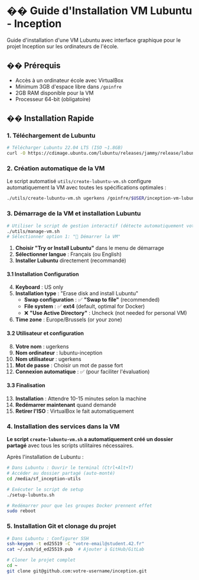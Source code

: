 # ��️ Guide d'Installation VM Lubuntu - Inception

Guide d'installation d'une VM Lubuntu avec interface graphique pour le projet Inception sur les ordinateurs de l'école.

## �� Prérequis

- Accès à un ordinateur école avec VirtualBox
- Minimum 3GB d'espace libre dans `/goinfre`
- 2GB RAM disponible pour la VM
- Processeur 64-bit (obligatoire)

## �� Installation Rapide

### 1. Téléchargement de Lubuntu

```bash
# Télécharger Lubuntu 22.04 LTS (ISO ~1.8GB)
curl -O https://cdimage.ubuntu.com/lubuntu/releases/jammy/release/lubuntu-22.04.3-desktop-amd64.iso
```

### 2. Création automatique de la VM

Le script automatisé `utils/create-lubuntu-vm.sh` configure automatiquement la VM avec toutes les spécifications optimales :

```bash
./utils/create-lubuntu-vm.sh ugerkens /goinfre/$USER/inception-vm-lubuntu/lubuntu-22.04.3-desktop-amd64.iso
```

### 3. Démarrage de la VM et installation Lubuntu

```bash
# Utiliser le script de gestion interactif (détecte automatiquement votre VM)
./utils/manage-vm.sh
# Sélectionner option 1: "🚀 Démarrer la VM"
```

1. **Choisir "Try or Install Lubuntu"** dans le menu de démarrage
2. **Sélectionner langue** : Français (ou English)  
3. **Installer Lubuntu** directement (recommandé)

#### 3.1 Installation Configuration

4. **Keyboard** : US only
5. **Installation type** : "Erase disk and install Lubuntu"
   - **Swap configuration** : ✅ **"Swap to file"** (recommended)
   - **File system** : ✅ **ext4** (default, optimal for Docker)
   - ❌ **"Use Active Directory"** : Uncheck (not needed for personal VM)
6. **Time zone** : Europe/Brussels (or your zone)

#### 3.2 Utilisateur et configuration

8. **Votre nom** : ugerkens
9. **Nom ordinateur** : lubuntu-inception
10. **Nom utilisateur** : ugerkens
11. **Mot de passe** : Choisir un mot de passe fort
12. **Connexion automatique** : ✅ (pour faciliter l'évaluation)

#### 3.3 Finalisation

13. **Installation** : Attendre 10-15 minutes selon la machine
14. **Redémarrer maintenant** quand demandé
15. **Retirer l'ISO** : VirtualBox le fait automatiquement

### 4. Installation des services dans la VM

**Le script `create-lubuntu-vm.sh` a automatiquement créé un dossier partagé** avec tous les scripts utilitaires nécessaires.

Après l'installation de Lubuntu :

```bash
# Dans Lubuntu : Ouvrir le terminal (Ctrl+Alt+T)
# Accéder au dossier partagé (auto-monté)
cd /media/sf_inception-utils

# Exécuter le script de setup
./setup-lubuntu.sh

# Redémarrer pour que les groupes Docker prennent effet
sudo reboot
```

### 5. Installation Git et clonage du projet

```bash
# Dans Lubuntu : Configurer SSH
ssh-keygen -t ed25519 -C "votre-email@student.42.fr"
cat ~/.ssh/id_ed25519.pub  # Ajouter à GitHub/GitLab

# Cloner le projet complet
cd ~
git clone git@github.com:votre-username/inception.git